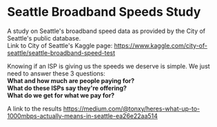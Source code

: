 # Seattle Broadband Speeds Study
A study on Seattle's broadband speed data as provided by the City of Seattle's public database.<br>
Link to City of Seattle's Kaggle page: https://www.kaggle.com/city-of-seattle/seattle-broadband-speed-test<br>

Knowing if an ISP is giving us the speeds we deserve is simple. We just need to answer these 3 questions:<br>
**What and how much are people paying for?**<br>
**What do these ISPs say they're offering?**<br>
**What do we get for what we pay for?**<br>

A link to the results https://medium.com/@tonxy/heres-what-up-to-1000mbps-actually-means-in-seattle-ea26e22aa514
